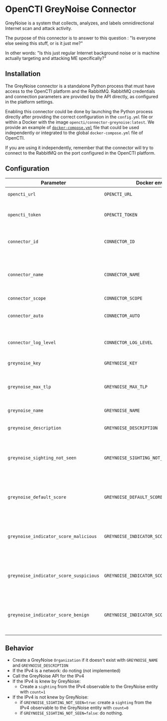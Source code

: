 # OpenCTI GreyNoise Connector

GreyNoise is a system that collects, analyzes, and labels omnidirectional Internet scan and attack activity.

The purpose of this connector is to answer to this question : "Is everyone else seeing this stuff, or is it just me?"

In other words:  "Is this just regular Internet background noise or is machine actually targeting and attacking ME specifically?"

## Installation

The GreyNoise connector is a standalone Python process that must have access to the OpenCTI platform and the RabbitMQ. RabbitMQ credentials and connection parameters are provided by the API directly, as configured in the platform settings.

Enabling this connector could be done by launching the Python process directly after providing the correct configuration in the `config.yml` file or within a Docker with the image `opencti/connector-greynoise:latest`. We provide an example of [`docker-compose.yml`](docker-compose.yml) file that could be used independently or integrated to the global `docker-compose.yml` file of OpenCTI.

If you are using it independently, remember that the connector will try to connect to the RabbitMQ on the port configured in the OpenCTI platform.

## Configuration


| Parameter                              | Docker envvar                          | Mandatory  | Description                                                                                                               |
|----------------------------------------|----------------------------------------|------------|---------------------------------------------------------------------------------------------------------------------------|
| `opencti_url`                          | `OPENCTI_URL`                          | Yes        | The URL of the OpenCTI platform.                                                                                          |
| `opencti_token`                        | `OPENCTI_TOKEN`                        | Yes        | The default admin token configured in the OpenCTI platform parameters file.                                               |
| `connector_id`                         | `CONNECTOR_ID`                         | Yes        | A valid arbitrary `UUIDv4` that must be unique for this connector.                                                        |
| `connector_name`                       | `CONNECTOR_NAME`                       | Yes        | The name of the GreyNoise connector instance, to identify it if you have multiple GreyNoise connectors.                   |
| `connector_scope`                      | `CONNECTOR_SCOPE`                      | Yes        | Must be `ipv4-addr`.                                                                                                      |
| `connector_auto`	                      | `CONNECTOR_AUTO`                       | Yes        | Must be `true` or `false` to enable or disable auto-enrichment of observables                                             |
| `connector_log_level`                  | `CONNECTOR_LOG_LEVEL`                  | Yes        | The log level for this connector, could be `debug`, `info`, `warn` or `error` (less verbose).                             |
| `greynoise_key`                        | `GREYNOISE_KEY`                        | Yes        | The GreyNoise API key .                                                                                                   |
| `greynoise_max_tlp`                    | `GREYNOISE_MAX_TLP`                    | Yes        | Do not send any data to GreyNoise if the TLP of the observable is greater than GREYNOISE_MAX_TLP                          |
| `greynoise_name`	                      | `GREYNOISE_NAME`                       | Yes        | The GreyNoise organization name                                                                                           |
| `greynoise_description`                | `GREYNOISE_DESCRIPTION`                | Yes        | The GreyNoise organization description                                                                                    |
| `greynoise_sighting_not_seen`          | `GREYNOISE_SIGHTING_NOT_SEEN`          | Yes        | Must be `true` or `false` to enable or disable the creation of a sighting with `count=0` when an IP has not been seen.    |
| `greynoise_default_score`              | `GREYNOISE_DEFAULT_SCORE`              | Yes        | Default_score allows you to add a default score for an indicator and its observable (a number between 1 and 100)          | 
| `greynoise_indicator_score_malicious` | `GREYNOISE_INDICATOR_SCORE_MALICIOUS=90` | No | Indicator score applied when GreyNoise classification is malicious (a number between 1 and 100) |
| `greynoise_indicator_score_suspicious` | `GREYNOISE_INDICATOR_SCORE_SUSPICIOUS=70`| No | Indicator score applied when GreyNoise classification is suspicious (a number between 1 and 100) |
| `greynoise_indicator_score_benign` | `GREYNOISE_INDICATOR_SCORE_BENIGN=20`| No | Indicator score applied when GreyNoise classification is benign (a number between 1 and 100) |


## Behavior

- Create a GreyNoise `Organization` if it doesn't exist with `GREYNOISE_NAME`  and `GREYNOISE_DESCRIPTION`
- If the IPv4 is a network: do noting (not implemented)
- Call the GreyNoise API for the IPv4
- If the IPv4 is knew by GreyNoise:
  - Create a `sighting` from the IPv4 observable to the GreyNoise entity with `count=1`
- If the IPv4 is not knew by GreyNoise:
  - if `GREYNOISE_SIGHTING_NOT_SEEN=true`: create a `sighting` from the IPv4 observable to the GreyNoise entity with `count=0`
  - if `GREYNOISE_SIGHTING_NOT_SEEN=false`: do nothing.
